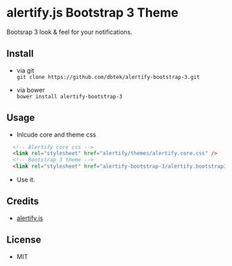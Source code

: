 alertify.js Bootstrap 3 Theme
=============================

Bootsrap 3 look & feel for your notifications.

## Install
- via git  
```git clone https://github.com/dbtek/alertify-bootstrap-3.git```

- via bower  
```bower install alertify-bootstrap-3```

## Usage
- Inlcude core and theme css  
```html
  <!-- Alertify core css -->
  <link rel="stylesheet" href="alertify/themes/alertify.core.css" />
  <!-- Bootstrap 3 theme -->
  <link rel="stylesheet" href="alertify-bootstrap-3/alertify.bootstrap3.css" />
```
- Use it.

## Credits
- [alertify.js](fabien-d.github.io/alertify.js/)

## License
- MIT

